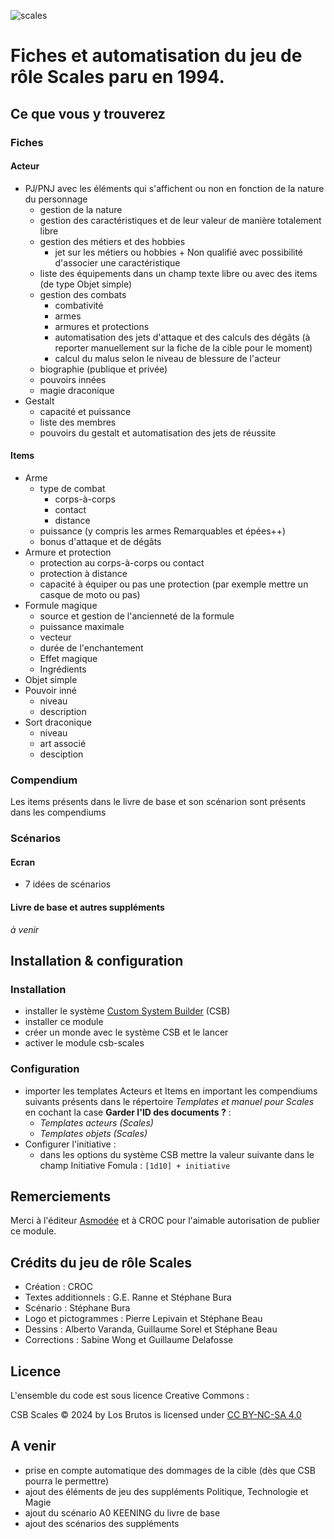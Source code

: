 ![scales](https://github.com/los-brutos/csb-scales/assets/117457669/7761c91a-c11b-4fa4-8772-21e36c8e0c8a)

# Fiches et automatisation du jeu de rôle Scales paru en 1994.

## Ce que vous y trouverez

### Fiches 
#### Acteur
* PJ/PNJ avec les éléments qui s'affichent ou non en fonction de la nature du personnage
  * gestion de la nature
  * gestion des caractéristiques et de leur valeur de manière totalement libre
  * gestion des métiers et des hobbies
    *  jet sur les métiers ou hobbies + Non qualifié avec possibilité d'associer une caractéristique
  * liste des équipements dans un champ texte libre ou avec des items (de type Objet simple)
  * gestion des combats
    * combativité
    * armes
    * armures et protections
    * automatisation des jets d'attaque et des calculs des dégâts (à reporter manuellement sur la fiche de la cible pour le moment)
    * calcul du malus selon le niveau de blessure de l'acteur
  * biographie (publique et privée)
  * pouvoirs innées
  * magie draconique
* Gestalt
  * capacité et puissance
  * liste des membres
  * pouvoirs du gestalt et automatisation des jets de réussite

#### Items 
* Arme
  * type de combat
    * corps-à-corps
    * contact
    * distance
  * puissance (y compris les armes Remarquables et épées++)
  * bonus d'attaque et de dégâts
* Armure et protection
  * protection au corps-à-corps ou contact
  * protection à distance
  * capacité à équiper ou pas une protection (par exemple mettre un casque de moto ou pas) 
* Formule magique
  * source et gestion de l'ancienneté de la formule
  * puissance maximale
  * vecteur
  * durée de l'enchantement
  * Effet magique
  * Ingrédients
* Objet simple
* Pouvoir inné
  * niveau
  * description
* Sort draconique
  * niveau
  * art associé
  * desciption

### Compendium

Les items présents dans le livre de base et son scénarion sont présents dans les compendiums

### Scénarios

#### Ecran

* 7 idées de scénarios

#### Livre de base et autres suppléments
_à venir_

## Installation & configuration

### Installation
* installer le système [Custom System Builder](https://gitlab.com/custom-system-builder/custom-system-builder) (CSB)
* installer ce module
* créer un monde avec le système CSB et le lancer
* activer le module csb-scales

### Configuration
* importer les templates Acteurs et Items en important les compendiums suivants présents dans le répertoire _Templates et manuel pour Scales_ en cochant la case **Garder l'ID des documents ?** :
  * _Templates acteurs (Scales)_
  * _Templates objets (Scales)_ 
* Configurer l'initiative :
  * dans les options du système CSB mettre la valeur suivante dans le champ Initiative Fomula : `[1d10] + initiative`

## Remerciements
Merci à l'éditeur [Asmodée](https://asmodee.fr/) et à CROC pour l'aimable autorisation de publier ce module.

## Crédits du jeu de rôle Scales
* Création : CROC
* Textes additionnels : G.E. Ranne et Stéphane Bura
* Scénario : Stéphane Bura
* Logo et pictogrammes : Pierre Lepivain et Stéphane Beau
* Dessins : Alberto Varanda, Guillaume Sorel et Stéphane Beau
* Corrections : Sabine Wong et Guillaume Delafosse

## Licence
L'ensemble du code est sous licence Creative Commons :

CSB Scales © 2024 by Los Brutos is licensed under [CC BY-NC-SA 4.0](http://creativecommons.org/licenses/by-nc-sa/4.0/) 

## A venir

  * prise en compte automatique des dommages de la cible (dès que CSB pourra le permettre)
  * ajout des éléments de jeu des suppléments Politique, Technologie et Magie
  * ajout du scénario A0 KEENING du livre de base
  * ajout des scénarios des suppléments
